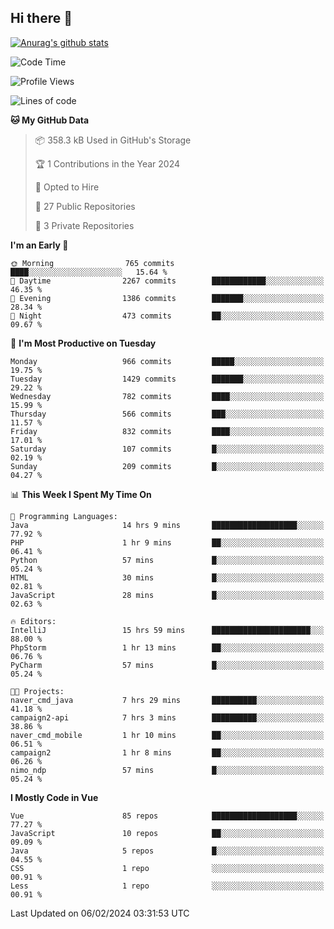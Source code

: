 ## Hi there 👋

[![Anurag's github stats](https://github-readme-stats.vercel.app/api?username=Songwonseok)](https://github.com/anuraghazra/github-readme-stats)



<!--START_SECTION:waka-->
![Code Time](http://img.shields.io/badge/Code%20Time-2%2C666%20hrs%2051%20mins-blue)

![Profile Views](http://img.shields.io/badge/Profile%20Views-0-blue)

![Lines of code](https://img.shields.io/badge/From%20Hello%20World%20I%27ve%20Written-34.8%20million%20lines%20of%20code-blue)

**🐱 My GitHub Data** 

> 📦 358.3 kB Used in GitHub's Storage 
 > 
> 🏆 1 Contributions in the Year 2024
 > 
> 💼 Opted to Hire
 > 
> 📜 27 Public Repositories 
 > 
> 🔑 3 Private Repositories 
 > 
**I'm an Early 🐤** 

```text
🌞 Morning                765 commits         ████░░░░░░░░░░░░░░░░░░░░░   15.64 % 
🌆 Daytime                2267 commits        ████████████░░░░░░░░░░░░░   46.35 % 
🌃 Evening                1386 commits        ███████░░░░░░░░░░░░░░░░░░   28.34 % 
🌙 Night                  473 commits         ██░░░░░░░░░░░░░░░░░░░░░░░   09.67 % 
```
📅 **I'm Most Productive on Tuesday** 

```text
Monday                   966 commits         █████░░░░░░░░░░░░░░░░░░░░   19.75 % 
Tuesday                  1429 commits        ███████░░░░░░░░░░░░░░░░░░   29.22 % 
Wednesday                782 commits         ████░░░░░░░░░░░░░░░░░░░░░   15.99 % 
Thursday                 566 commits         ███░░░░░░░░░░░░░░░░░░░░░░   11.57 % 
Friday                   832 commits         ████░░░░░░░░░░░░░░░░░░░░░   17.01 % 
Saturday                 107 commits         █░░░░░░░░░░░░░░░░░░░░░░░░   02.19 % 
Sunday                   209 commits         █░░░░░░░░░░░░░░░░░░░░░░░░   04.27 % 
```


📊 **This Week I Spent My Time On** 

```text
💬 Programming Languages: 
Java                     14 hrs 9 mins       ███████████████████░░░░░░   77.92 % 
PHP                      1 hr 9 mins         ██░░░░░░░░░░░░░░░░░░░░░░░   06.41 % 
Python                   57 mins             █░░░░░░░░░░░░░░░░░░░░░░░░   05.24 % 
HTML                     30 mins             █░░░░░░░░░░░░░░░░░░░░░░░░   02.81 % 
JavaScript               28 mins             █░░░░░░░░░░░░░░░░░░░░░░░░   02.63 % 

🔥 Editors: 
IntelliJ                 15 hrs 59 mins      ██████████████████████░░░   88.00 % 
PhpStorm                 1 hr 13 mins        ██░░░░░░░░░░░░░░░░░░░░░░░   06.76 % 
PyCharm                  57 mins             █░░░░░░░░░░░░░░░░░░░░░░░░   05.24 % 

🐱‍💻 Projects: 
naver_cmd_java           7 hrs 29 mins       ██████████░░░░░░░░░░░░░░░   41.18 % 
campaign2-api            7 hrs 3 mins        ██████████░░░░░░░░░░░░░░░   38.86 % 
naver_cmd_mobile         1 hr 10 mins        ██░░░░░░░░░░░░░░░░░░░░░░░   06.51 % 
campaign2                1 hr 8 mins         ██░░░░░░░░░░░░░░░░░░░░░░░   06.26 % 
nimo_ndp                 57 mins             █░░░░░░░░░░░░░░░░░░░░░░░░   05.24 % 
```

**I Mostly Code in Vue** 

```text
Vue                      85 repos            ███████████████████░░░░░░   77.27 % 
JavaScript               10 repos            ██░░░░░░░░░░░░░░░░░░░░░░░   09.09 % 
Java                     5 repos             █░░░░░░░░░░░░░░░░░░░░░░░░   04.55 % 
CSS                      1 repo              ░░░░░░░░░░░░░░░░░░░░░░░░░   00.91 % 
Less                     1 repo              ░░░░░░░░░░░░░░░░░░░░░░░░░   00.91 % 
```




 Last Updated on 06/02/2024 03:31:53 UTC
<!--END_SECTION:waka-->
